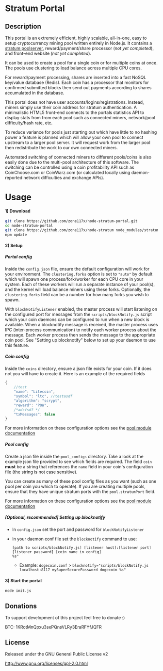 # Stratum Portal

## Description
This portal is an extremely efficient, highly scalable, all-in-one, easy to setup cryptocurrency mining pool written
entirely in Node.js. It contains a [stratum poolserver](https://github.com/zone117x/node-stratum), reward/payment/share
processor (*not yet completed*), and front-end website (*not yet completed*).

It can be used to create a pool for a single coin or for multiple coins at once. The pools use clustering to load
balance across multiple CPU cores.

For reward/payment processing, shares are inserted into a fast NoSQL key/value database (Redis). Each coin has a
processor that monitors for confirmed submitted blocks then send out payments according to shares accumulated in the
database.

This portal does not have user accounts/logins/registrations. Instead, miners simply use their coin address for stratum
authentication. A minimalistic HTML5 front-end connects to the portals statistics API to display stats from from each
pool such as connected miners, network/pool difficulty/hash rate, etc.

To reduce variance for pools just starting out which have little to no hashing power a feature is planned which will
allow your own pool to connect upstream to a larger pool server. It will request work from the larger pool then
redistribute the work to our own connected miners.

Automated switching of connected miners to different pools/coins is also easily done due to the multi-pool architecture
of this software. The switching can be controlled using a coin profitability API such as CoinChoose.com or CoinWarz.com
(or calculated locally using daemon-reported network difficulties and exchange APIs).




Usage
=====

#### 1) Download

```bash
git clone https://github.com/zone117x/node-stratum-portal.git
cd node-stratum-portal
git clone https://github.com/zone117x/node-stratum node_modules/stratum-pool
npm update
```

#### 2) Setup

##### Portal config
Inside the `config.json` file, ensure the default configuration will work for your environment. The `clustering.forks`
option is set to `"auto"` by default which will spawn one process/fork/worker for each CPU core in your system.
Each of these workers will run a separate instance of your pool(s), and the kernel will load balance miners
using these forks. Optionally, the `clustering.forks` field can be a number for how many forks you wish to spawn.

With `blockNotifyListener` enabled, the master process will start listening on the configured port for messages from
the `scripts/blockNotify.js` script which your coin daemons can be configured to run when a new block is available.
When a blocknotify message is received, the master process uses IPC (inter-process communication) to notify each
worker process about the message. Each worker process then sends the message to the appropriate coin pool.
See "Setting up blocknotify" below to set up your daemon to use this feature.


##### Coin config
Inside the `coins` directory, ensure a json file exists for your coin. If it does not you will have to create it.
Here is an example of the required fields
````javascript
{
    //test
    "name": "Litecoin",
    "symbol": "ltc", //testasdf
    "algorithm": "scrypt",
    "reward": "POW",
    /*adsfsdf */
    "txMessages": false
}
````
For more information on these configuration options see the [pool module documentation](https://github.com/zone117x/node-stratum#module-usage)

##### Pool config
Create a json file inside the `pool_configs` directory. Take a look at the example json file provided to see
which fields are required. The field `coin` __must__ be a string that references the `name` field in your coin's
configuration file (the string is not case sensitive).

You can create as many of these pool config files as you want (such as one pool per coin you which to operate).
If you are creating multiple pools, ensure that they have unique stratum ports with the `pool.stratumPort` field.

For more information on these configuration options see the [pool module documentation](https://github.com/zone117x/node-stratum#module-usage)

##### [Optional, recommended] Setting up blocknotify
  * In `config.json` set the port and password for `blockNotifyListener`
  * In your daemon conf file set the `blocknotify` command to use:

    ```
    [path to scripts/blockNotify.js] [listener host]:[listener port] [listener password] [coin name in config]
    %s"
    ```

    * Example: `dogecoin.conf` > `blocknotify="scripts/blockNotify.js localhost:8117 mySuperSecurePassword dogecoin %s"`



#### 3) Start the portal

```bash
node init.js
```


Donations
---------
To support development of this project feel free to donate :)

BTC: 1KRotMnQpxu3sePQnsVLRy3EraRFYfJQFR

License
-------
Released under the GNU General Public License v2

http://www.gnu.org/licenses/gpl-2.0.html